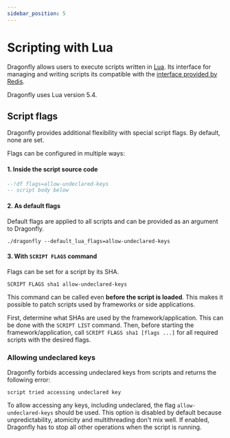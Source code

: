 ```yaml
---
sidebar_position: 5
---
```


# Scripting with Lua

Dragonfly allows users to execute scripts written in [Lua](https://lua.org). Its interface for managing and writing scripts its compatible with the [interface provided by Redis](https://redis.io/docs/manual/programmability/eval-intro/).

Dragonfly uses Lua version 5.4.

## Script flags

Dragonfly provides additional flexibility with special script flags. By default, none are set. 

Flags can be configured in multiple ways:

#### 1. Inside the script source code

```lua
--!df flags=allow-undeclared-keys
-- script body below
```

#### 2. As default flags

Default flags are applied to all scripts and can be provided as an argument to Dragonfly.

`./dragonfly --default_lua_flags=allow-undeclared-keys`


#### 3. With `SCRIPT FLAGS` command

Flags can be set for a script by its SHA.

`SCRIPT FLAGS sha1 allow-undeclared-keys`

This command can be called even **before the script is loaded**. This makes it possible to patch scripts used by frameworks or side applications.

First, determine what SHAs are used by the framework/application. This can be done with the `SCRIPT LIST` command. Then, before starting the framework/application, call `SCRIPT FLAGS sha1 [flags ...]` for all required scripts with the desired flags.

### Allowing undeclared keys

Dragonfly forbids accessing undeclared keys from scripts and returns the following error: 

```
script tried accessing undeclared key
```
 
To allow accessing any keys, including undeclared, the flag `allow-undeclared-keys` should be used. 
This option is disabled by default because unpredictability, atomicity and multithreading don't mix well. If enabled, Dragonfly has to stop all other operations when the script is running.
